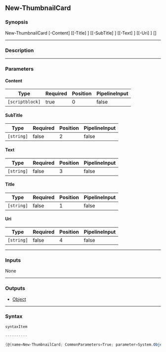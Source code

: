 New-ThumbnailCard
-----------------




### Synopsis

New-ThumbnailCard [-Content] <scriptblock> [[-Title] <string>] [[-SubTitle] <string>] [[-Text] <string>] [[-Uri] <string>] [<CommonParameters>]




---


### Description


---


### Parameters
#### **Content**




|Type           |Required|Position|PipelineInput|
|---------------|--------|--------|-------------|
|`[scriptblock]`|true    |0       |false        |



#### **SubTitle**




|Type      |Required|Position|PipelineInput|
|----------|--------|--------|-------------|
|`[string]`|false   |2       |false        |



#### **Text**




|Type      |Required|Position|PipelineInput|
|----------|--------|--------|-------------|
|`[string]`|false   |3       |false        |



#### **Title**




|Type      |Required|Position|PipelineInput|
|----------|--------|--------|-------------|
|`[string]`|false   |1       |false        |



#### **Uri**




|Type      |Required|Position|PipelineInput|
|----------|--------|--------|-------------|
|`[string]`|false   |4       |false        |





---


### Inputs
None




---


### Outputs
* [Object](https://learn.microsoft.com/en-us/dotnet/api/System.Object)






---


### Syntax
```PowerShell
syntaxItem
```
```PowerShell
----------
```
```PowerShell
{@{name=New-ThumbnailCard; CommonParameters=True; parameter=System.Object[]}}
```
